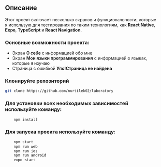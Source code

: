 ## Описание

Этот проект включает несколько экранов и функциональности, которые я использую для тестирования по таким технологиям, как 
**React Native**, **Expo**, **TypeScript** и **React Navigation**.

### Основные возможности проекта:

- Экран **О себе** с информацией обо мне
- Экран **Мои языки программирования** с информацией о языках, которые я изучаю
- Страница с ошибкой **Упс!Страница не найдена**

### Клонируйте репозиторий

```bash
git clone https://github.com/nurtilek02/laboratory
```

### Для установки всех необходимых зависимостей используйте команду:
```bash
    npm install
```
### Для запуска проекта используйте команду:
```bash
    npm start 
    npm run web
    npm run ios
    npm run android
    expo start



